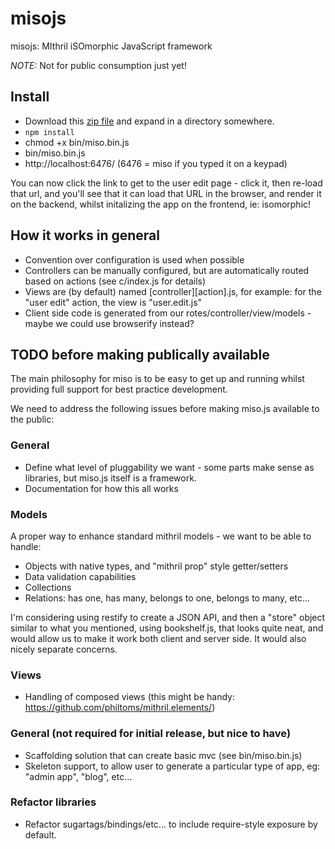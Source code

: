 misojs
======

misojs: MIthril iSOmorphic JavaScript framework

_NOTE:_ Not for public consumption just yet!

## Install

* Download this [zip file](https://github.com/jsguy/misojs/archive/master.zip) and expand in a directory somewhere.
* `npm install`
* chmod +x bin/miso.bin.js
* bin/miso.bin.js
* http://localhost:6476/ (6476 = miso if you typed it on a keypad)

You can now click the link to get to the user edit page - click it, then re-load that url, and you'll see that it can load that URL in the browser, and render it on the backend, whilst initalizing the app on the frontend, ie: isomorphic!

## How it works in general

* Convention over configuration is used when possible
* Controllers can be manually configured, but are automatically routed based on actions (see c/index.js for details)
* Views are (by default) named [controller][action].js, for example: for the "user edit" action, the view is "user.edit.js"
* Client side code is generated from our rotes/controller/view/models - maybe we could use browserify instead?



## TODO before making publically available

The main philosophy for miso is to be easy to get up and running whilst providing full support for best practice development.

We need to address the following issues before making miso.js available to the public:

### General

* Define what level of pluggability we want - some parts make sense as libraries, but miso.js itself is a framework.
* Documentation for how this all works

### Models

A proper way to enhance standard mithril models - we want to be able to handle:

* Objects with native types, and "mithril prop" style getter/setters
* Data validation capabilities
* Collections
* Relations: has one, has many, belongs to one, belongs to many, etc...

I'm considering using restify to create a JSON API, and then a "store" object similar to what you mentioned, using bookshelf.js, that looks quite neat, and would allow us to make it work both client and server side. It would also nicely separate concerns.

### Views

* Handling of composed views (this might be handy: https://github.com/philtoms/mithril.elements/)

### General (not required for initial release, but nice to have)

* Scaffolding solution that can create basic mvc (see bin/miso.bin.js)
* Skeleton support, to allow user to generate a particular type of app, eg: "admin app", "blog", etc... 


### Refactor libraries

* Refactor sugartags/bindings/etc... to include require-style exposure by default.


